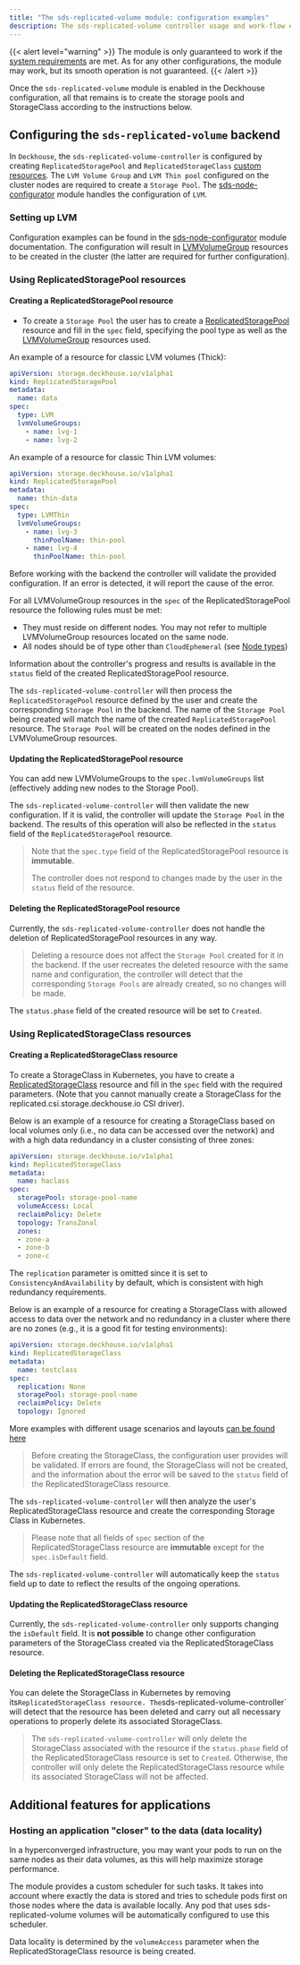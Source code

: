 ```yaml
---
title: "The sds-replicated-volume module: configuration examples"
description: The sds-replicated-volume controller usage and work-flow examples.
---
```


{{< alert level="warning" >}}
The module is only guaranteed to work if the [system requirements](./readme.html#system-requirements-and-recommendations) are met.
As for any other configurations, the module may work, but its smooth operation is not guaranteed.
{{< /alert >}}

Once the `sds-replicated-volume` module is enabled in the Deckhouse configuration, all that remains is to create the storage pools and StorageClass according to the instructions below.

## Configuring the `sds-replicated-volume` backend

In `Deckhouse`, the `sds-replicated-volume-controller` is configured by creating `ReplicatedStoragePool` and `ReplicatedStorageClass` [custom resources](./cr.html). The `LVM Volume Group` and `LVM Thin pool` configured on the cluster nodes are required to create a `Storage Pool`. The [sds-node-configurator](../../sds-node-configurator/stable/) module handles the configuration of `LVM`.

### Setting up LVM

Configuration examples can be found in the [sds-node-configurator](../../sds-node-configurator/stable/usage.html) module documentation. The configuration will result in [LVMVolumeGroup](./../../sds-node-configurator/stable/cr.html#lvmvolumegroup) resources to be created in the cluster (the latter are required for further configuration).

### Using ReplicatedStoragePool resources

#### Creating a ReplicatedStoragePool resource

- To create a `Storage Pool` the user has to create a [ReplicatedStoragePool](./cr.html#replicatedstoragepool) resource and fill in the `spec` field, specifying the pool type as well as the [LVMVolumeGroup](../../sds-node-configurator/stable/cr.html#lvmvolumegroup) resources used.

An example of a resource for classic LVM volumes (Thick):

```yaml
apiVersion: storage.deckhouse.io/v1alpha1
kind: ReplicatedStoragePool
metadata:
  name: data
spec:
  type: LVM
  lvmVolumeGroups:
    - name: lvg-1
    - name: lvg-2
```

An example of a resource for classic Thin LVM volumes:

```yaml
apiVersion: storage.deckhouse.io/v1alpha1
kind: ReplicatedStoragePool
metadata:
  name: thin-data
spec:
  type: LVMThin
  lvmVolumeGroups:
    - name: lvg-3
      thinPoolName: thin-pool
    - name: lvg-4
      thinPoolName: thin-pool
```

Before working with the backend the controller will validate the provided configuration. If an error is detected, it will report the cause of the error.

For all LVMVolumeGroup resources in the `spec` of the ReplicatedStoragePool resource the following rules must be met:

- They must reside on different nodes. You may not refer to multiple LVMVolumeGroup resources located on the same node.
- All nodes should be of type other than `CloudEphemeral` (see [Node types](https://deckhouse.io/products/kubernetes-platform/documentation/v1/modules/040-node-manager/#node-types))

Information about the controller's progress and results is available in the `status` field of the created ReplicatedStoragePool resource.

The `sds-replicated-volume-controller` will then process the `ReplicatedStoragePool` resource defined by the user and create the corresponding `Storage Pool` in the backend. The name of the `Storage Pool` being created will match the name of the created `ReplicatedStoragePool` resource. The `Storage Pool` will be created on the nodes defined in the LVMVolumeGroup resources.

#### Updating the ReplicatedStoragePool resource

You can add new LVMVolumeGroups to the `spec.lvmVolumeGroups` list (effectively adding new nodes to the Storage Pool).

The `sds-replicated-volume-controller` will then validate the new configuration. If it is valid, the controller will update the `Storage Pool` in the backend. The results of this operation will also be reflected in the `status` field of the `ReplicatedStoragePool` resource.

> Note that the `spec.type` field of the ReplicatedStoragePool resource is **immutable**.
>
> The controller does not respond to changes made by the user in the `status` field of the resource.

#### Deleting the ReplicatedStoragePool resource

Currently, the `sds-replicated-volume-controller` does not handle the deletion of ReplicatedStoragePool resources in any way.

> Deleting a resource does not affect the `Storage Pool` created for it in the backend.
If the user recreates the deleted resource with the same name and configuration, the controller will detect that the corresponding `Storage Pools` are already created, so no changes will be made.

The `status.phase` field of the created resource will be set to `Created`.

### Using ReplicatedStorageClass resources

#### Creating a ReplicatedStorageClass resource

To create a StorageClass in Kubernetes, you have to create a [ReplicatedStorageClass](./cr.html#replicatedstorageclass) resource and fill in the `spec` field with the required parameters. (Note that you cannot manually create a StorageClass for the replicated.csi.storage.deckhouse.io CSI driver).

Below is an example of a resource for creating a StorageClass based on local volumes only (i.e., no data can be accessed over the network) and with a high data redundancy in a cluster consisting of three zones:

```yaml
apiVersion: storage.deckhouse.io/v1alpha1
kind: ReplicatedStorageClass
metadata:
  name: haclass
spec:
  storagePool: storage-pool-name
  volumeAccess: Local
  reclaimPolicy: Delete
  topology: TransZonal
  zones:
  - zone-a
  - zone-b
  - zone-c
```

The `replication` parameter is omitted since it is set to `ConsistencyAndAvailability` by default, which is consistent with high redundancy requirements.

Below is an example of a resource for creating a StorageClass with allowed access to data over the network and no redundancy in a cluster where there are no zones (e.g., it is a good fit for testing environments):

```yaml
apiVersion: storage.deckhouse.io/v1alpha1
kind: ReplicatedStorageClass
metadata:
  name: testclass
spec:
  replication: None
  storagePool: storage-pool-name
  reclaimPolicy: Delete
  topology: Ignored
```

More examples with different usage scenarios and layouts [can be found here](./layouts.html)

> Before creating the StorageClass, the configuration user provides will be validated.
> If errors are found, the StorageClass will not be created, and the information about the error will be saved to the `status` field of the ReplicatedStorageClass resource.

The `sds-replicated-volume-controller` will then analyze the user's ReplicatedStorageClass resource and create the corresponding Storage Class in Kubernetes.

> Please note that all fields of `spec` section of the ReplicatedStorageClass resource are **immutable** except for the `spec.isDefault` field.

The `sds-replicated-volume-controller` will automatically keep the `status` field up to date to reflect the results of the ongoing operations.

#### Updating the ReplicatedStorageClass resource

Currently, the `sds-replicated-volume-controller` only supports changing the `isDefault` field. It is **not possible** to change other configuration parameters of the StorageClass created via the ReplicatedStorageClass resource.

#### Deleting the ReplicatedStorageClass resource

You can delete the StorageClass in Kubernetes by removing its`ReplicatedStorageClass resource.
The`sds-replicated-volume-controller` will detect that the resource has been deleted and carry out all necessary operations to properly delete its associated StorageClass.

> The `sds-replicated-volume-controller` will only delete the StorageClass associated with the resource if the `status.phase` field of the ReplicatedStorageClass resource is set to `Created`. Otherwise, the controller will only delete the ReplicatedStorageClass resource while its associated StorageClass will not be affected.

## Additional features for applications

### Hosting an application "closer" to the data (data locality)

In a hyperconverged infrastructure, you may want your pods to run on the same nodes as their data volumes, as this will help maximize storage performance.

The module provides a custom scheduler for such tasks. It takes into account where exactly the data is stored and tries to schedule pods first on those nodes where the data is available locally.
Any pod that uses sds-replicated-volume volumes will be automatically configured to use this scheduler.

Data locality is determined by the `volumeAccess` parameter when the ReplicatedStorageClass resource is being created.
